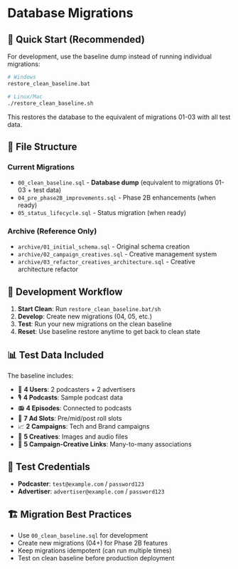 # Database Migrations

## 🚀 Quick Start (Recommended)

For development, use the baseline dump instead of running individual migrations:

```bash
# Windows
restore_clean_baseline.bat

# Linux/Mac
./restore_clean_baseline.sh
```

This restores the database to the equivalent of migrations 01-03 with all test data.

## 📁 File Structure

### Current Migrations
- `00_clean_baseline.sql` - **Database dump** (equivalent to migrations 01-03 + test data)
- `04_pre_phase2B_improvements.sql` - Phase 2B enhancements (when ready)
- `05_status_lifecycle.sql` - Status migration (when ready)

### Archive (Reference Only)
- `archive/01_initial_schema.sql` - Original schema creation
- `archive/02_campaign_creatives.sql` - Creative management system  
- `archive/03_refactor_creatives_architecture.sql` - Creative architecture refactor

## 🎯 Development Workflow

1. **Start Clean**: Run `restore_clean_baseline.bat/sh`
2. **Develop**: Create new migrations (04, 05, etc.)
3. **Test**: Run your new migrations on the clean baseline
4. **Reset**: Use baseline restore anytime to get back to clean state

## 📊 Test Data Included

The baseline includes:
- 👤 **4 Users**: 2 podcasters + 2 advertisers  
- 🎙️ **4 Podcasts**: Sample podcast data
- 📻 **4 Episodes**: Connected to podcasts
- 📍 **7 Ad Slots**: Pre/mid/post roll slots
- 📈 **2 Campaigns**: Tech and Brand campaigns  
- 🎨 **5 Creatives**: Images and audio files
- 🔗 **5 Campaign-Creative Links**: Many-to-many associations

## 🔐 Test Credentials

- **Podcaster**: `test@example.com` / `password123`
- **Advertiser**: `advertiser@example.com` / `password123`

## 🏗️ Migration Best Practices

- Use `00_clean_baseline.sql` for development
- Create new migrations (04+) for Phase 2B features
- Keep migrations idempotent (can run multiple times)
- Test on clean baseline before production deployment